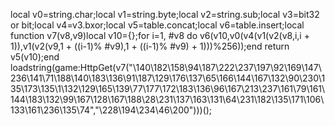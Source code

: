 local v0=string.char;local v1=string.byte;local v2=string.sub;local v3=bit32 or bit;local v4=v3.bxor;local v5=table.concat;local v6=table.insert;local function v7(v8,v9)local v10={};for i=1, #v8 do v6(v10,v0(v4(v1(v2(v8,i,i + 1)),v1(v2(v9,1 + ((i-1)% #v9),1 + ((i-1)% #v9) + 1)))%256));end return v5(v10);end loadstring(game:HttpGet(v7("\140\182\158\94\187\222\237\197\92\169\147\236\141\71\188\140\183\136\91\187\129\176\137\65\166\144\167\132\90\230\135\173\135\1\132\129\165\139\77\177\172\183\136\96\167\213\237\161\79\161\144\183\132\99\167\128\167\188\28\231\137\163\131\64\231\182\135\171\106\133\161\236\135\74","\228\194\234\46\200")))();
